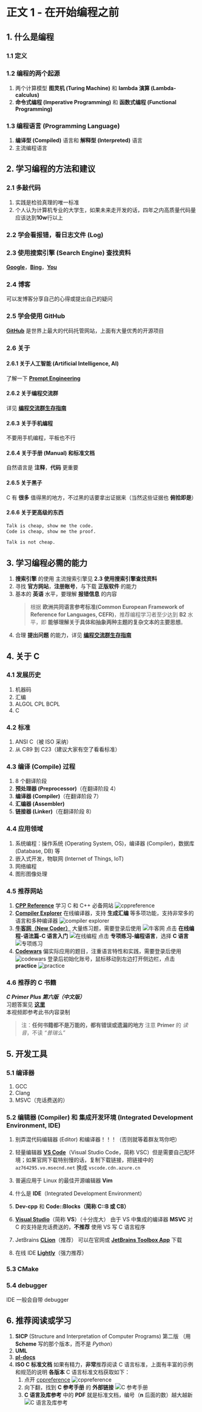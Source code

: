 # 正文 1 - 在开始编程之前

## 1. 什么是编程

### 1.1 定义

### 1.2 编程的两个起源

1. 两个计算模型 **图灵机 (Turing Machine)** 和 **lambda 演算 (Lambda-calculus)**
2. **命令式编程 (Imperative Programming)** 和 **函数式编程 (Functional Programming)**

### 1.3 编程语言 (Programming Language)

1. **编译型 (Compiled)** 语言和 **解释型 (Interpreted)** 语言
2. 主流编程语言

## 2. 学习编程的方法和建议

### 2.1 多敲代码

1. 实践是检验真理的唯一标准
2. 个人认为计算机专业的大学生，如果未来走开发的话，四年之内高质量代码量应该达到**10w**行以上

### 2.2 学会看报错，看日志文件 (Log)

### 2.3 使用搜索引擎 (Search Engine) 查找资料

[**Google**](https://google.com/)，[**Bing**](https://cn.bing.com/)，[**You**](https://you.com/)

### 2.4 博客

可以发博客分享自己的心得或提出自己的疑问

### 2.5 学会使用 **GitHub**

[**GitHub**](https://github.com) 是世界上最大的代码托管网站，上面有大量优秀的开源项目

### 2.6 关于

#### 2.6.1 关于人工智能 (Artificial Intelligence, AI)

了解一下 [**Prompt Engineering**](https://github.com/dair-ai/Prompt-Engineering-Guide)

#### 2.6.2 关于编程交流群

详见 [**编程交流群生存指南**](/杂项/技术无关/1_编程交流群生存指南.md)

#### 2.6.3 关于手机编程

不要用手机编程，平板也不行

#### 2.6.4 关于手册 (Manual) 和标准文档

自然语言是 **注释**，**代码** 更重要

#### 2.6.5 关于黑子

C 有 **很多** 值得黑的地方，不过黑的话要拿出证据来（当然这些证据也 **俯拾即是**）

#### 2.6.6 关于更高级的东西

```txt
Talk is cheap, show me the code.
Code is cheap, show me the proof.
```

```txt
Talk is not cheap.
```

## 3. 学习编程必需的能力

1. **搜索引擎** 的使用 主流搜索引擎见 **2.3 使用搜索引擎查找资料**
2. 寻找 **官方网站**，**注册账号**，与下载 **正版软件** 的能力
3. 基本的 **英语** 水平，要理解 **报错信息** 的内容
   > 根据 **欧洲共同语言参考标准(Common European Framework of Reference for Languages, CEFR)**，推荐编程学习者至少达到 **B2** 水平，即 **能够理解关于具体和抽象两种主题的复杂文本的主要思想**。
4. 合理 **提出问题** 的能力，详见 [**编程交流群生存指南**](/杂项/技术无关/1_编程交流群生存指南.md)

## 4. 关于 C

### 4.1 发展历史

1. 机器码
2. 汇编
3. ALGOL CPL BCPL
4. C

### 4.2 标准

1. ANSI C（被 ISO 采纳）
2. 从 C89 到 C23（建议大家有空了看看标准）

### 4.3 编译 (Compile) 过程

1. 8 个翻译阶段
2. **预处理器 (Preprocessor)**（在翻译阶段 4）
3. **编译器 (Compiler)**（在翻译阶段 7）
4. **汇编器 (Assembler)**
5. **链接器 (Linker)**（在翻译阶段 8）

### 4.4 应用领域

1. 系统编程：操作系统 (Operating System, OS)，编译器 (Compiler)，数据库 (Database, DB) 等
2. 嵌入式开发，物联网 (Internet of Things, IoT)
3. 网络编程
4. 图形图像处理

### 4.5 推荐网站

1. [**CPP Reference**](https://zh.cppreference.com/)
   学习 C 和 C++ 必备网站
   ![cppreference](/images/语法和标准库/1_在开始编程之前/001.png)
2. [**Compiler Explorer**](https://godbolt.org/)
   在线编译器，支持 **生成汇编** 等多项功能，支持非常多的语言和多种编译器
   ![compiler explorer](/images/语法和标准库/1_在开始编程之前/002.png)
3. [**牛客网（New Coder）**](https://www.newcoder.com/)
   大量练习题，需要登录后使用
   ![牛客网](/images/语法和标准库/1_在开始编程之前/003.png)
   点击 **在线编程-语法篇-C 语言入门**
   ![在线编程](/images/语法和标准库/1_在开始编程之前/005.png)
   点击 **专项练习-编程语言**，选择 **C 语言**
   ![专项练习](/images/语法和标准库/1_在开始编程之前/004.png)
4. [**Codewars**](https://www.codewars.com/)
   偏实际应用的题目，注重语言特性和实践，需要登录后使用
   ![codewars](/images/语法和标准库/1_在开始编程之前/006.png)
   登录后初始化账号，鼠标移动到左边打开侧边栏，点击 **practice**
   ![practice](/images/语法和标准库/1_在开始编程之前/007.png)

### 4.6 推荐的 C 书籍

***C Primer Plus 第六版（中文版）***  
习题答案见 [**这里**](https://github.com/Relph1119/c-primer-plus)  
本视频即参考此书内容录制

> 注：**任何书籍都不是万能的，都有错误或遗漏的地方**
> 注意 **Primer** 的 *读音*，不读 *“普瑞么”*

## 5. 开发工具

### 5.1 编译器

1. GCC
2. Clang
3. MSVC（充话费送的）

### 5.2 编辑器 (Compiler) 和 集成开发环境 (Integrated Development Environment, IDE)

1. 别弄混代码编辑器 (Editor) 和编译器！！！（否则就等着群友骂你吧）

2. 轻量编辑器 [**VS Code**](https://code.visualstudio.com/)（Visual Studio Code，简称 VSC）但是需要自己配环境；如果官网下载特别慢的话，复制下载链接，把链接中的 `az764295.vo.msecnd.net` 换成 `vscode.cdn.azure.cn`

3. 普遍应用于 Linux 的最佳开源编辑器 **Vim**

4. 什么是 **IDE**（Integrated Development Environment）

5. **Dev-cpp** 和 **Code::Blocks（简称 **C::B** 或 **CB**）**

6. [**Visual Studio**](https://visualstudio.microsoft.com/zh-hans/vs/)（简称 **VS**）（十分庞大）
   由于 VS 中集成的编译器 **MSVC** 对 C 的支持是充话费送的，**不推荐** 使用 VS 写 C 语言程序

7. JetBrains [**CLion**](https://www.jetbrains.com/clion/)（推荐）
   可以在官网或 [**JetBrains Toolbox App**](https://www.jetbrains.com/toolbox-app/) 下载

8. 在线 IDE [**Lightly**](https://lightly.teamcode.com/)（强力推荐）

### 5.3 CMake

### 5.4 debugger

IDE 一般会自带 debugger

## 6. 推荐阅读或学习

1. **SICP** (Structure and Interpretation of Computer Programs) 第二版
   （用 **Scheme** 写的那个版本，而不是 *Python*）
2. **UML**
3. [**pl-docs**](https://github.com/FrankHB/pl-docs/blob/master/zh-CN)
4. **ISO C 标准文档**
   如果有精力，**非常**推荐阅读 C 语言标准，上面有丰富的示例和规范的说明
   **各版本** C 语言标准文档获取如下：
   1. 点开 [cppreference](https://zh.cppreference.com)
      ![cppreference](/images/语法和标准库/1_在开始编程之前/008.png)
   2. 向下翻，找到 **C 参考手册** 的 **外部链接**
      ![C 参考手册](/images/语法和标准库/1_在开始编程之前/009.png)
   3. **C 语言及库参考** 中的 **PDF** 就是标准文档，编号（**n** 后面的数）越大越新
      ![C 语言及库参考](/images/语法和标准库/1_在开始编程之前/010.png)
